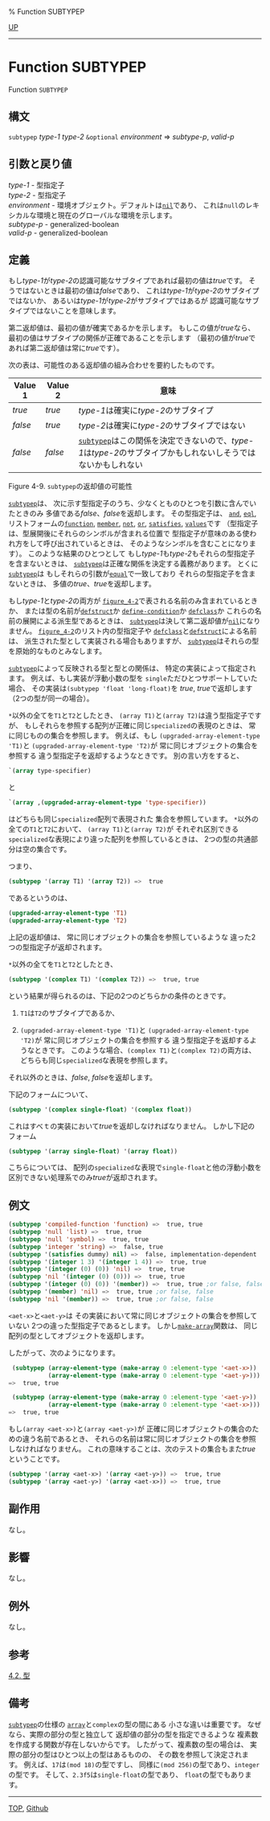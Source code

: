 % Function SUBTYPEP

[UP](4.4.html)  

---

# Function **SUBTYPEP**


Function `SUBTYPEP`


## 構文

`subtypep` *type-1* *type-2* `&optional` *environment* => *subtype-p*, *valid-p*


## 引数と戻り値

*type-1* - 型指定子  
*type-2* - 型指定子  
*environment* - 
環境オブジェクト。デフォルトは[`nil`](5.3.nil-variable.html)であり、
これは`null`のレキシカルな環境と現在のグローバルな環境を示します。  
*subtype-p* - generalized-boolean  
*valid-p* - generalized-boolean


## 定義

もし*type-1*が*type-2*の認識可能なサブタイプであれば最初の値は*true*です。
そうではないときは最初の値は*false*であり、
これは*type-1*が*type-2*のサブタイプではないか、
あるいは*type-1*が*type-2*がサブタイプではあるが
認識可能なサブタイプではないことを意味します。

第二返却値は、最初の値が確実であるかを示します。
もしこの値が*true*なら、
最初の値はサブタイプの関係が正確であることを示します
（最初の値が*true*であれば第二返却値は常に*true*です）。

次の表は、可能性のある返却値の組み合わせを要約したものです。

|Value 1|Value 2|意味|
|-------|-------|----|
|*true* |*true* |*type-1*は確実に*type-2*のサブタイプ|
|*false*|*true* |*type-2*は確実に*type-2*のサブタイプではない|
|*false*|*false*|[`subtypep`](4.4.subtypep.html)はこの関係を決定できないので、*type-1*は*type-2*のサブタイプかもしれないしそうではないかもしれない|

Figure 4-9. `subtypep`の返却値の可能性

[`subtypep`](4.4.subtypep.html)は、
次に示す型指定子のうち、少なくとものひとつを引数に含んでいたときのみ
多値である*false*、*false*を返却します。
その型指定子は、
[`and`](4.4.and-type.html),
[`eql`](4.4.eql-type.html),
リストフォームの[`function`](4.4.function-system-class.html),
[`member`](4.4.member-type.html),
[`not`](4.4.not-type.html),
[`or`](4.4.or-type.html),
[`satisfies`](4.4.satisfies.html),
[`values`](4.4.values-type.html)です
（型指定子は、型展開後にそれらのシンボルが含まれる位置で
型指定子が意味のある使われ方をして呼び出されているときは、
そのようなシンボルを含むことになります）。
このような結果のひとつとして
もし*type-1*も*type-2*もそれらの型指定子を含まないときは、
[`subtypep`](4.4.subtypep.html)は正確な関係を決定する義務があります。
とくに[`subtypep`](4.4.subtypep.html)は
もしそれらの引数が[`equal`](5.3.equal.html)で一致しており
それらの型指定子を含まないときは、
多値の*true*、*true*を返却します。

もし*type-1*と*type-2*の両方が
[`figure_4-2`](4.2.3.html)で表される名前のみ含まれているときか、
または型の名前が[`defstruct`](8.1.defstruct.html)か
[`define-condition`](9.2.define-condition.html)か
[`defclass`](7.7.defclass.html)か
これらの名前の展開による派生型であるときは、
[`subtypep`](4.4.subtypep.html)は決して第二返却値が[`nil`](5.3.nil-variable.html)になりません。
[`figure_4-2`](4.2.3.html)のリスト内の型指定子や
[`defclass`](7.7.defclass.html)と[`defstruct`](8.1.defstruct.html)による名前は、
派生された型として実装される場合もありますが、
[`subtypep`](4.4.subtypep.html)はそれらの型を原始的なものとみなします。

[`subtypep`](4.4.subtypep.html)によって反映される型と型との関係は、
特定の実装によって指定されます。
例えば、もし実装が浮動小数の型を
`single`ただひとつサポートしていた場合、
その実装は`(subtypep 'float 'long-float)`を
*true*, *true*で返却します（2つの型が同一の場合）。

`*`以外の全てを`T1`と`T2`としたとき、
`(array T1)`と`(array T2)`は違う型指定子ですが、
もしそれらを参照する配列が正確に同じ`specialized`の表現のときは、
常に同じものの集合を参照します。
例えば、もし
`(upgraded-array-element-type 'T1)`と
`(upgraded-array-element-type 'T2)`が
常に同じオブジェクトの集合を参照する
違う型指定子を返却するようなときです。
別の言い方をすると、

```lisp
`(array type-specifier)
```

と

```lisp
`(array ,(upgraded-array-element-type 'type-specifier))
```

はどちらも同じ`specialized`配列で表現された
集合を参照しています。
`*`以外の全ての`T1`と`T2`において、
`(array T1)`と`(array T2)`が
それぞれ区別できる`specialized`な表現により違った配列を参照しているときは、
2つの型の共通部分は空の集合です。

つまり、

```lisp
(subtypep '(array T1) '(array T2)) =>  true
```

であるというのは、

```lisp
(upgraded-array-element-type 'T1)
(upgraded-array-element-type 'T2) 
```

上記の返却値は、
常に同じオブジェクトの集合を参照しているような
違った2つの型指定子が返却されます。

`*`以外の全てを`T1`と`T2`としたとき、

```lisp
(subtypep '(complex T1) '(complex T2)) =>  true, true
```

という結果が得られるのは、下記の2つのどちらかの条件のときです。

1. `T1`は`T2`のサブタイプであるか、

2.  `(upgraded-array-element-type 'T1)`と
`(upgraded-array-element-type 'T2)`が
常に同じオブジェクトの集合を参照する
違う型指定子を返却するようなときです。
このような場合、`(complex T1)`と`(complex T2)`の両方は、
どちらも同じ`specialized`な表現を参照します。

それ以外のときは、*false*, *false*を返却します。

下記のフォームについて、

```lisp
(subtypep '(complex single-float) '(complex float))
```

これはすべｔの実装において*true*を返却しなければなりません。
しかし下記のフォーム

```lisp
(subtypep '(array single-float) '(array float))
```

こちらについては、
配列の`specialized`な表現で`single-float`と他の浮動小数を
区別できない処理系でのみ*true*が返却されます。


## 例文

```lisp
(subtypep 'compiled-function 'function) =>  true, true
(subtypep 'null 'list) =>  true, true
(subtypep 'null 'symbol) =>  true, true
(subtypep 'integer 'string) =>  false, true
(subtypep '(satisfies dummy) nil) =>  false, implementation-dependent
(subtypep '(integer 1 3) '(integer 1 4)) =>  true, true
(subtypep '(integer (0) (0)) 'nil) =>  true, true
(subtypep 'nil '(integer (0) (0))) =>  true, true
(subtypep '(integer (0) (0)) '(member)) =>  true, true ;or false, false
(subtypep '(member) 'nil) =>  true, true ;or false, false
(subtypep 'nil '(member)) =>  true, true ;or false, false
```

`<aet-x>`と`<aet-y>`は
その実装において常に同じオブジェクトの集合を参照していない
2つの違った型指定子であるとします。
しかし[`make-array`](15.2.make-array.html)関数は、
同じ配列の型としてオブジェクトを返却します。

したがって、次のようになります。

```lisp
 (subtypep (array-element-type (make-array 0 :element-type '<aet-x>))
           (array-element-type (make-array 0 :element-type '<aet-y>)))
=>  true, true

 (subtypep (array-element-type (make-array 0 :element-type '<aet-y>))
           (array-element-type (make-array 0 :element-type '<aet-x>)))
=>  true, true
```

もし`(array <aet-x>)`と`(array <aet-y>)`が
正確に同じオブジェクトの集合のための違う名前であるとき、
それらの名前は常に同じオブジェクトの集合を参照しなければなりません。
これの意味することは、次のテストの集合もまた*true*ということです。

```lisp
(subtypep '(array <aet-x>) '(array <aet-y>)) =>  true, true
(subtypep '(array <aet-y>) '(array <aet-x>)) =>  true, true
```


## 副作用

なし。


## 影響

なし。


## 例外

なし。


## 参考

[4.2. 型](4.2.html)


## 備考

[`subtypep`](4.4.subtypep.html)の仕様の
[`array`](15.2.array.html)と`complex`の型の間にある
小さな違いは重要です。
なぜなら、実際の部分の型と独立して
返却値の部分の型を指定できるような
複素数を作成する関数が存在しないからです。
したがって、複素数の型の場合は、
実際の部分の型はひとつ以上の型はあるものの、
その数を参照して決定されます。
例えば、`17`は`(mod 18)`の型ですし、
同様に`(mod 256)`の型であり、`integer`の型です。
そして、`2.3f5`は`single-float`の型であり、
`float`の型でもあります。


---
[TOP](index.html),  [Github](https://github.com/nptcl/npt-japanese)

